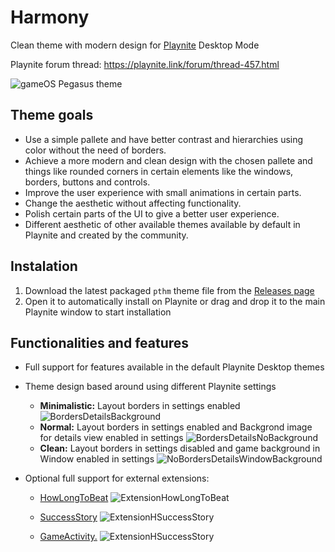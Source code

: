 # Harmony
Clean theme with modern design for [Playnite](https://github.com/JosefNemec/Playnite) Desktop Mode

Playnite forum thread: https://playnite.link/forum/thread-457.html

![gameOS Pegasus theme](https://i.imgur.com/ydZkKyA.jpg)

## Theme goals
- Use a simple pallete and have better contrast and hierarchies using color without the need of borders.
- Achieve a more modern and clean design with the chosen pallete and things like rounded corners in certain elements like the windows, borders, buttons and controls.
- Improve the user experience with small animations in certain parts.
- Change the aesthetic without affecting functionality.
- Polish certain parts of the UI to give a better user experience.
- Different aesthetic of other available themes available by default in Playnite and created by the community.

## Instalation 
1. Download the latest packaged `pthm` theme file from the [Releases page](https://github.com/darklinkpower/Harmony/releases)
2. Open it to automatically install on Playnite or drag and drop it to the main Playnite window to start installation

## Functionalities and features
- Full support for features available in the default Playnite Desktop themes
- Theme design based around using different Playnite settings
  - **Minimalistic:** Layout borders in settings enabled
![BordersDetailsBackground](https://i.imgur.com/MIrOQ7j.png)
  - **Normal:** Layout borders in settings enabled and Backgrond image for details view enabled in settings
![BordersDetailsNoBackground](https://i.imgur.com/jjGuS6y.jpeg)
  - **Clean:** Layout borders in settings disabled and game background in Window enabled in settings
![NoBordersDetailsWindowBackground](https://i.imgur.com/D3OgCr0.jpeg)
- Optional full support for external extensions:

  - [HowLongToBeat](https://github.com/Lacro59/playnite-howlongtobeat-plugin)
  ![ExtensionHowLongToBeat](https://i.imgur.com/VtS4Cbb.png)
  
  - [SuccessStory](https://github.com/Lacro59/playnite-successstory-plugin)
  ![ExtensionHSuccessStory](https://i.imgur.com/RuaEtYM.png)
  
  - [GameActivity.](https://github.com/Lacro59/playnite-gameactivity-plugin)
  ![ExtensionHSuccessStory](https://i.imgur.com/SJE1Hzr.png)
  
  
